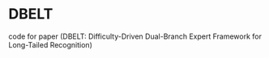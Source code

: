 # DBELT
code for paper (DBELT: Difficulty-Driven Dual-Branch Expert Framework for Long-Tailed Recognition)
